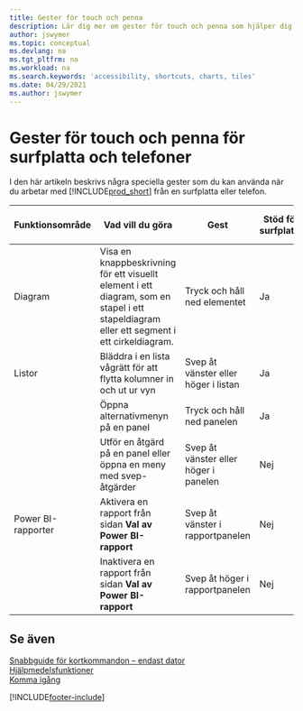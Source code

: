 ```yaml
---
title: Gester för touch och penna
description: Lär dig mer om gester för touch och penna som hjälper dig att arbeta effektivt med dina data från surfplattor och telefoner.
author: jswymer
ms.topic: conceptual
ms.devlang: na
ms.tgt_pltfrm: na
ms.workload: na
ms.search.keywords: 'accessibility, shortcuts, charts, tiles'
ms.date: 04/29/2021
ms.author: jswymer
---
```


# Gester för touch och penna för surfplatta och telefoner 

I den här artikeln beskrivs några speciella gester som du kan använda när du arbetar med [!INCLUDE[prod_short](includes/prod_short.md)] från en surfplatta eller telefon.

|Funktionsområde|Vad vill du göra|Gest|Stöd för surfplatta|Stöd för telefon|
|------------|----------------------|-------|--------------|-------------|
|Diagram|Visa en knappbeskrivning för ett visuellt element i ett diagram, som en stapel i ett stapeldiagram eller ett segment i ett cirkeldiagram.|Tryck och håll ned elementet|Ja|Ja|
|Listor|Bläddra i en lista vågrätt för att flytta kolumner in och ut ur vyn|Svep åt vänster eller höger i listan|Ja|Nej|
||Öppna alternativmenyn på en panel|Tryck och håll ned panelen|Ja|Ja|
||Utför en åtgärd på en panel eller öppna en meny med svep-åtgärder |Svep åt vänster eller höger i panelen|Nej|Ja|
|Power BI-rapporter|Aktivera en rapport från sidan **Val av Power BI-rapport** |Svep åt vänster i rapportpanelen|Nej|Ja|
||Inaktivera en rapport från sidan **Val av Power BI-rapport** |Svep åt höger i rapportpanelen|Nej|Ja|

<!-- ## Charts

Business Central built-in charts display useful information about business data and KPIs. You can get additional information about the data by using the tooltips that are available on top of the data. To access a tooltip, tap and hold or hover over the data.

-->

## Se även

[Snabbguide för kortkommandon – endast dator](keyboard-shortcuts-cheatsheet.md)  
[Hjälpmedelsfunktioner](ui-accessibility.md)  
[Komma igång](/dynamics365/business-central/ui-get-ready-business)  

[!INCLUDE[footer-include](includes/footer-banner.md)]
